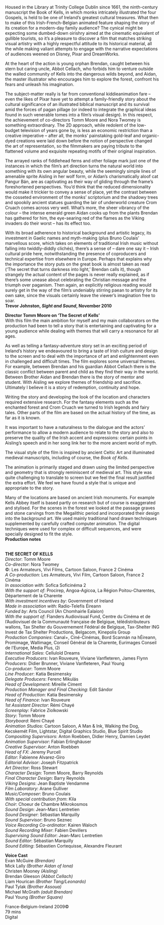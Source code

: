
Housed in the Library at Trinity College Dublin since 1661, the ninth-century manuscript the Book of Kells, in which monks intricately illustrated the four Gospels, is held to be one of Ireland’s greatest cultural treasures. What then to make of this Irish-French-Belgian animated feature shaping the story of its creation for a modern-day family audience? The cynical might be expecting some dumbed-down oirishry aimed at the cinematic equivalent of gullible tourists, so it’s a pleasure to discover a film that matches striking visual artistry with a highly respectful attitude to its historical material, all the while making valiant attempts to engage with the narrative expectations of audiences weened on Disney, Pixar and DreamWorks.

At the heart of the action is young orphan Brendan, caught between his stern but caring uncle, Abbot Cellach, who forbids him to venture outside the walled community of Kells into the dangerous wilds beyond, and Aidan, the master illustrator who encourages him to explore the forest, confront his fears and unleash his imagination.

The subject-matter really is far from conventional kiddieanimation fare – even the likes of Pixar have yet to attempt a family-friendly story about the cultural significance of an illustrated biblical manuscript and its survival amid the forces of pagan pillage (or indeed to integrate the graphical ideas found in such venerable tomes into a film’s visual design). In this respect, the achievement of co-directors Tomm Moore and Nora Twomey is something extraordinary. The 2D approach, while redolent of the low-budget television of years gone by, is less an economic restriction than a creative imperative – after all, the monks’ painstaking gold-leaf and organic-dyed creations were laid down before the notion of perspective changed the art of representation, so the filmmakers are paying tribute to the flattened volume and exquisite repeating motifs of their original inspiration.

The arrayed ranks of fiddlehead ferns and other foliage mark just one of the instances in which the film’s art direction turns the natural world into something with its own angular beauty, while the seemingly simple lines of amenable sprite Aisling in her wolf form, or Aidan’s charismatically aloof cat Pangur Bán, are as captivating as their way of gliding through the frame’s foreshortened perspectives. You’d think that the reduced dimensionality would make it trickier to convey a sense of place, yet the contrast between the cosseted environment of the monks’ scriptorium and the shadowy trees and spookily ancient statues guarding the lair of underworld creature Crom Cruach comes across very well. What’s more, the sheer vibrancy of the colour – the intense emerald green Aidan cooks up from the plants Brendan has gathered for him, the eye-searing red of the flames as the Viking invaders do their worst – has its effect too.

With its broad adherence to historical background and artistic legacy, its investment in Gaelic names and myth-making (plus Bruno Coulais’ marvellous score, which takes on elements of traditional Irish music without falling into twiddly-diddly clichés), there’s a sense of – dare one say it – Irish cultural pride here, notwithstanding the presence of coproducers and technical expertise from elsewhere in Europe. Perhaps that explains why the importance the story puts on the great book is almost taken as read (‘The secret that turns darkness into light,’ Brendan calls it), though strangely the actual content of the pages is never really explained, as if there’s some unease about celebrating the Christian message and the triumph over paganism. Then again, an explicitly religious reading would surely get in the way of the film’s undeniably stirring paean to artistry for its own sake, since the visuals certainly leave the viewer’s imagination free to soar.  
**Trevor Johnston, _Sight and Sound_, November 2010**

**Director Tomm Moore on ‘The Secret of Kells’**  
With this film the main ambition for myself and my main collaborators on the production had been to tell a story that is entertaining and captivating for a young audience while dealing with themes that will carry a resonance for all ages.

As well as telling a fantasy-adventure story set in an exciting period of Ireland’s history we endeavoured to bring a taste of Irish culture and design to the screen and to deal with the importance of art and enlightenment even in challenged and difficult times. The film explores some universal themes. For example, between Brendan and his guardian Abbot Cellach there is the classic conflict between parent and child as they find their way in the world. Between Brother Aidan and Brendan there is the story of mentor and student. With Aisling we explore themes of friendship and sacrifice. Ultimately I believe it is a story of redemption, continuity and hope.

Writing the story and developing the look of the location and characters required extensive research. For the fantasy elements such as the enchanted forest and Crom Cruach we turned to Irish legends and fairy tales. Other parts of the film are based on the actual history of the time, as far as it is known.

It was important to have a naturalness to the dialogue and the actors’ performance to allow a modern audience to relate to the story and also to preserve the quality of the Irish accent and expressions: certain points in Aisling’s speech and in her song link her to the more ancient world of myth.

The visual style of the film is inspired by ancient Celtic Art and illuminated medieval manuscripts, including of course, the _Book of Kells_.

The animation is primarily staged and drawn using the limited perspective and geometry that is strongly reminiscent of medieval art. This style was quite challenging to translate to screen but we feel the final result justified the extra effort. We feel we have found a style that is unique and appropriate to the story.

Many of the locations are based on ancient Irish monuments. For example Kells Abbey itself is based partly on research but of course is exaggerated and stylised. For the scenes in the forest we looked at the passage graves and stone carvings from the Megalithic period and incorporated their design into the background art. We used mainly traditional hand drawn techniques supplemented by carefully crafted computer animation. The digital techniques were used for complex or difficult sequences, and were specially designed to fit the style.  
**Production notes**
<br><br>

**THE SECRET OF KELLS**  
_Director_: Tomm Moore  
_Co-director_: Nora Twomey  
©: Les Armateurs, Vivi Films, Cartoon Saloon, France 2 Cinéma  
_A Co-production_: Les Armateurs, Vivi Film,  Cartoon Saloon, France 2 Cinéma  
_In association with_: Sofica Soficinéma 2  
_With the support of_: Procirep, Angoa-Agicoa, La Région Poitou-Charentes, Département de la Charente  
_With investment incentives by_:  Government of Ireland  
_Made in association with_: Radio-Telefís Éireann  
_Funded by_: Arts Council (An Chomhairle Ealaíon)  
_With the support of_: Flanders Audiovisual Fund, Centre du Cinéma et de l’Audiovisuel de la Communauté française de Belgique, télédistributeurs wallons, Tax Shelter du Gouvernement Fédéral de Belgique, Tax-Shelter ING Invest de Tax Shelter Productions, Belgacom, Kinepolis Group  
_Production Companies_: Canal+, Ciné-Cinémas, Bord Scannán na hÉireann, Promimage, Wallimage, Conseil Général de la Charente, Eurimages Conseil de l’Europe, Media Plus, i2i  
_International Sales_: Celluloïd Dreams  
_Executive Producers_: Ivan Rouveure,  Viviane Vanfleteren, James Flynn  
_Producers_: Didier Brunner, Viviane Vanfleteren,  Paul Young  
_Co-producer_: Tomm Moore  
_Line Producer_: Katia Besimensky  
_Delegate Producers_: Ferenc Mikulás  
_Head of Development_: Mireille Ciment  
_Production Manager and Final Checking_:  Edit Sándor  
_Head of Production_: Katia Besimensky  
_Head of Finance_: Ivan Rouveure  
_1st Assistant Director_: Rémi Chayé  
_Screenplay_: Fabrice Ziolkowski  
_Story_: Tomm Moore  
_Storyboard_: Rémi Chayé  
_Animation Studios_: Cartoon Saloon, A Man & Ink, Walking the Dog, Kecskemét Film, Lightstar, Digital Graphics Studio, Blue Spirit Studio  
_Compositing Supervisors_: Anton Roebben, Didier Henry, Damien Leydet  
_Animation Supervisor_: Fabian Erlinghäuser  
_Creative Supervisor_: Anton Roebben  
_Head of FX_: Jeremy Purcell  
_Editor_: Fabienne Alvarez-Giro  
_Editorial Advisor_: Joseph Fitzpatrick  
_Art Director_: Ross Stewart  
_Character Design_: Tomm Moore, Barry Reynolds  
_Final Character Design_: Barry Reynolds  
_Viking Designs_: Jean Baptiste Vendamme  
_Film Laboratory_: Arane Gulliver  
_Music/Composer_: Bruno Coulais  
_With special contribution from_: Kìla  
_Choir_: Choeur de Chambre Mikrokosmos  
_Sound Design_: Jean-Marc Lentretien  
_Sound Designer_: Sébastian Marquilly  
_Sound Supervisor_: Bruno Seznec  
_Voice Recording Co-ordinator_: Kairen Waloch  
_Sound Recording Mixer_: Fabien Devillers  
_Supervising Sound Editor_: Jean-Marc Lentretien  
_Sound Editor_: Sébastian Marquilly  
_Sound Editing_: Sébastien Cortequisse,  Alexandre Fleurant

**Voice Cast**  
Evan McGuire _(Brendan)_  
Mick Lally _(Brother Aidan of Iona)_  
Christen Mooney _(Aisling)_  
Brendan Gleeson _(Abbot Cellach)_  
Liam Hourican _(Brother Tang/Leonardo)_  
Paul Tylak _(Brother Assoua)_  
Michael McGrath _(adult Brendan)_  
Paul Young _(Brother Square)_

France-Belgium-Ireland 2009©  
79 mins  
Digital
<br><br>
<!--stackedit_data:
eyJoaXN0b3J5IjpbMzI4MzA3OTQ0XX0=
-->